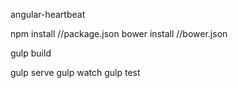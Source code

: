 angular-heartbeat




npm install               //package.json
bower install             //bower.json

gulp build

gulp serve
gulp watch
gulp test